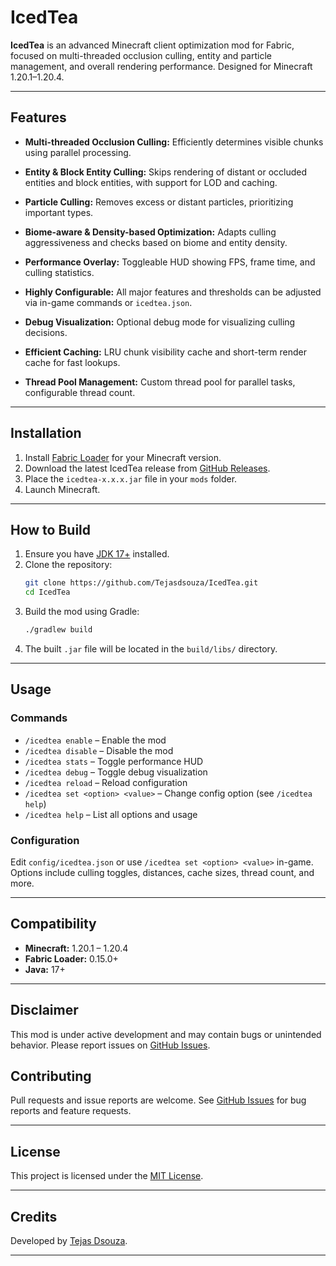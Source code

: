 # IcedTea

**IcedTea** is an advanced Minecraft client optimization mod for Fabric, focused on multi-threaded occlusion culling, entity and particle management, and overall rendering performance. Designed for Minecraft 1.20.1–1.20.4.

---

## Features

- **Multi-threaded Occlusion Culling:**
  Efficiently determines visible chunks using parallel processing.

- **Entity & Block Entity Culling:**
  Skips rendering of distant or occluded entities and block entities, with support for LOD and caching.

- **Particle Culling:**
  Removes excess or distant particles, prioritizing important types.

- **Biome-aware & Density-based Optimization:**
  Adapts culling aggressiveness and checks based on biome and entity density.

- **Performance Overlay:**
  Toggleable HUD showing FPS, frame time, and culling statistics.

- **Highly Configurable:**
  All major features and thresholds can be adjusted via in-game commands or `icedtea.json`.

- **Debug Visualization:**
  Optional debug mode for visualizing culling decisions.

- **Efficient Caching:**
  LRU chunk visibility cache and short-term render cache for fast lookups.

- **Thread Pool Management:**
  Custom thread pool for parallel tasks, configurable thread count.

---

## Installation

1. Install [Fabric Loader](https://fabricmc.net/use/) for your Minecraft version.
2. Download the latest IcedTea release from [GitHub Releases](https://github.com/Tejasdsouza/IcedTea/releases).
3. Place the `icedtea-x.x.x.jar` file in your `mods` folder.
4. Launch Minecraft.

---

## How to Build

1. Ensure you have [JDK 17+](https://adoptium.net/) installed.
2. Clone the repository:
   ```sh
   git clone https://github.com/Tejasdsouza/IcedTea.git
   cd IcedTea
   ```
3. Build the mod using Gradle:
   ```sh
   ./gradlew build
   ```
4. The built `.jar` file will be located in the `build/libs/` directory.

---

## Usage

### Commands

- `/icedtea enable` – Enable the mod
- `/icedtea disable` – Disable the mod
- `/icedtea stats` – Toggle performance HUD
- `/icedtea debug` – Toggle debug visualization
- `/icedtea reload` – Reload configuration
- `/icedtea set <option> <value>` – Change config option (see `/icedtea help`)
- `/icedtea help` – List all options and usage

### Configuration

Edit `config/icedtea.json` or use `/icedtea set <option> <value>` in-game.
Options include culling toggles, distances, cache sizes, thread count, and more.

---

## Compatibility

- **Minecraft:** 1.20.1 – 1.20.4
- **Fabric Loader:** 0.15.0+
- **Java:** 17+

---

## Disclaimer

This mod is under active development and may contain bugs or unintended behavior. Please report issues on [GitHub Issues](https://github.com/Tejasdsouza/IcedTea/issues).

## Contributing

Pull requests and issue reports are welcome.
See [GitHub Issues](https://github.com/Tejasdsouza/IcedTea/issues) for bug reports and feature requests.

---

## License

This project is licensed under the [MIT License](LICENSE).

---

## Credits

Developed by [Tejas Dsouza](https://tejasdsouza7.space).

---
